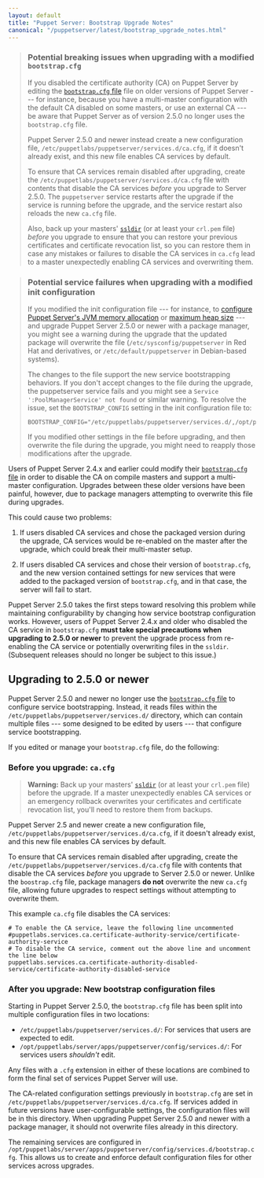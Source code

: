 ```yaml
---
layout: default
title: "Puppet Server: Bootstrap Upgrade Notes"
canonical: "/puppetserver/latest/bootstrap_upgrade_notes.html"
---
```


[`bootstrap.cfg` file]: https://docs.puppet.com/puppetserver/2.4/external_ca_configuration.html#disabling-the-internal-puppet-ca-service

> ### Potential breaking issues when upgrading with a modified `bootstrap.cfg`
>
> If you disabled the certificate authority (CA) on Puppet Server by editing the [`bootstrap.cfg` file][] file on older versions of Puppet Server --- for instance, because you have a multi-master configuration with the default CA disabled on some masters, or use an external CA --- be aware that Puppet Server as of version 2.5.0 no longer uses the `bootstrap.cfg` file.
>
> Puppet Server 2.5.0 and newer instead create a new configuration file, `/etc/puppetlabs/puppetserver/services.d/ca.cfg`, if it doesn't already exist, and this new file enables CA services by default.
>
> To ensure that CA services remain disabled after upgrading, create the `/etc/puppetlabs/puppetserver/services.d/ca.cfg` file with contents that disable the CA services _before_ you upgrade to Server 2.5.0. The `puppetserver` service restarts after the upgrade if the service is running before the upgrade, and the service restart also reloads the new `ca.cfg` file.
>
> Also, back up your masters' [`ssldir`](https://docs.puppet.com/puppet/latest/reference/dirs_ssldir.html) (or at least your `crl.pem` file) _before_ you upgrade to ensure that you can restore your previous certificates and certificate revocation list, so you can restore them in case any mistakes or failures to disable the CA services in `ca.cfg` lead to a master unexpectedly enabling CA services and overwriting them.

> ### Potential service failures when upgrading with a modified init configuration
>
> If you modified the init configuration file --- for instance, to [configure Puppet Server's JVM memory allocation](./install_from_packages.html#memory-allocation) or [maximum heap size](./tuning_guide.html) --- and upgrade Puppet Server 2.5.0 or newer with a package manager, you might see a warning during the upgrade that the updated package will overwrite the file (`/etc/sysconfig/puppetserver` in Red Hat and derivatives, or `/etc/default/puppetserver` in Debian-based systems).
>
> The changes to the file support the new service bootstrapping behaviors. If you don't accept changes to the file during the upgrade, the puppetserver service fails and you might see a `Service ':PoolManagerService' not found` or similar warning. To resolve the issue, set the `BOOTSTRAP_CONFIG` setting in the init configuration file to:
>
>     BOOTSTRAP_CONFIG="/etc/puppetlabs/puppetserver/services.d/,/opt/puppetlabs/server/apps/puppetserver/config/services.d/"
>
> If you modified other settings in the file before upgrading, and then overwrite the file during the upgrade, you might need to reapply those modifications after the upgrade.

Users of Puppet Server 2.4.x and earlier could modify their [`bootstrap.cfg` file][] in order to disable the CA on compile masters and support a multi-master configuration. Upgrades between these older versions have been painful, however, due to package managers attempting to overwrite this file during upgrades.

This could cause two problems:

1.  If users disabled CA services and chose the packaged version during the upgrade, CA services would be re-enabled on the master after the upgrade, which could break their multi-master setup.

2.  If users disabled CA services and chose their version of `bootstrap.cfg`, and the new version contained settings for new services that were added to the packaged version of `bootstrap.cfg`, and in that case, the server will fail to start.

Puppet Server 2.5.0 takes the first steps toward resolving this problem while maintaining configurability by changing how service bootstrap configuration works. However, users of Puppet Server 2.4.x and older who disabled the CA service in `bootstrap.cfg` **must take special precautions when upgrading to 2.5.0 or newer** to prevent the upgrade process from re-enabling the CA service or potentially overwriting files in the `ssldir`. (Subsequent releases should no longer be subject to this issue.)

## Upgrading to 2.5.0 or newer

Puppet Server 2.5.0 and newer no longer use the [`bootstrap.cfg` file][] to configure service bootstrapping. Instead, it reads files within the `/etc/puppetlabs/puppetserver/services.d/` directory, which can contain multiple files --- some designed to be edited by users --- that configure service bootstrapping.

If you edited or manage your `bootstrap.cfg` file, do the following:

### Before you upgrade: `ca.cfg`

> **Warning:** Back up your masters' [`ssldir`](https://docs.puppet.com/puppet/latest/reference/dirs_ssldir.html) (or at least your `crl.pem` file) before the upgrade. If a master unexpectedly enables CA services or an emergency rollback overwrites your certificates and certificate revocation list, you'll need to restore them from backups.

Puppet Server 2.5 and newer create a new configuration file, `/etc/puppetlabs/puppetserver/services.d/ca.cfg`, if it doesn't already exist, and this new file enables CA services by default.

To ensure that CA services remain disabled after upgrading, create the `/etc/puppetlabs/puppetserver/services.d/ca.cfg` file with contents that disable the CA services _before_ you upgrade to Server 2.5.0 or newer. Unlike the `boostrap.cfg` file, package managers **do not** overwrite the new `ca.cfg` file, allowing future upgrades to respect settings without attempting to overwrite them.

This example `ca.cfg` file disables the CA services:

```
# To enable the CA service, leave the following line uncommented
#puppetlabs.services.ca.certificate-authority-service/certificate-authority-service
# To disable the CA service, comment out the above line and uncomment the line below
puppetlabs.services.ca.certificate-authority-disabled-service/certificate-authority-disabled-service
```

### After you upgrade: New bootstrap configuration files

Starting in Puppet Server 2.5.0, the `bootstrap.cfg` file has been split into multiple configuration files in two locations:

-   `/etc/puppetlabs/puppetserver/services.d/`: For services that users are expected to edit.
-   `/opt/puppetlabs/server/apps/puppetserver/config/services.d/`: For services users _shouldn't_ edit.

Any files with a `.cfg` extension in either of these locations are combined to form the final set of services Puppet Server will use.

The CA-related configuration settings previously in `bootstrap.cfg` are set in `/etc/puppetlabs/puppetserver/services.d/ca.cfg`. If services added in future versions have user-configurable settings, the configuration files will be in this directory. When upgrading Puppet Server 2.5.0 and newer with a package manager, it should not overwrite files already in this directory.

The remaining services are configured in `/opt/puppetlabs/server/apps/puppetserver/config/services.d/bootstrap.cfg`. This allows us to create and enforce default configuration files for other services across upgrades.
